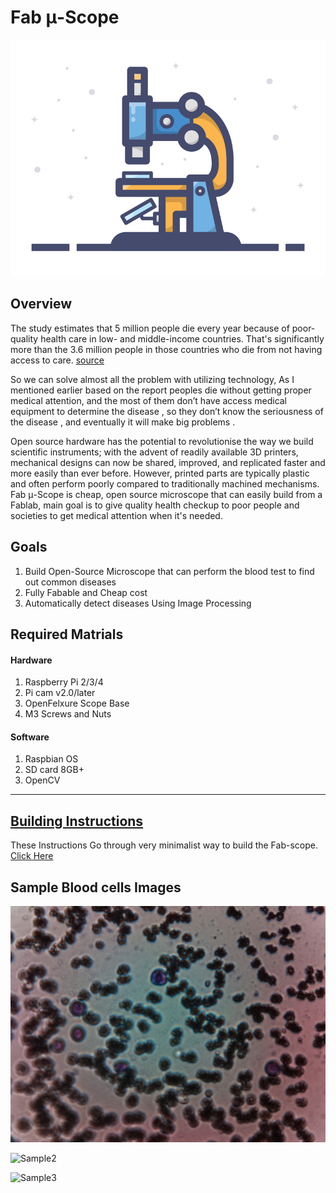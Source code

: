 # Fab μ-Scope

![Image](https://raw.githubusercontent.com/salmanfarisvp/Fab-MicroScope/master/res/img/scope_logo.jpg) 

## Overview

The study estimates that 5 million people die every year because of poor-quality health care in low- and middle-income countries. That's significantly more than the 3.6 million people in those countries who die from not having access to care.  [source](https://www.npr.org/sections/goatsandsoda/2018/09/05/644928153/what-kills-5-million-people-a-year-its-not-just-disease)

So we can solve almost all the problem with utilizing technology, As I mentioned earlier based on the report peoples die without getting proper medical attention, and the most of them don’t have access medical equipment to determine the disease , so they don’t know the seriousness of the disease , and eventually it will make big problems . 

Open source hardware has the potential to revolutionise the way we build scientific instruments; with the advent of readily available 3D printers, mechanical designs can now be shared, improved, and replicated faster and more easily than ever before. However, printed parts are typically plastic and often perform poorly compared to traditionally machined mechanisms.
Fab μ-Scope is cheap, open source microscope that can easily build from a Fablab, main goal is to give quality health checkup to poor people and societies to get medical attention when it's needed. 

## Goals

1. Build Open-Source Microscope that can perform the blood test to find out common diseases 
2. Fully Fabable and Cheap cost
3. Automatically detect diseases Using Image Processing 

## Required Matrials 

#### Hardware 

1. Raspberry Pi 2/3/4
2. Pi cam v2.0/later
3. OpenFelxure Scope Base
4. M3 Screws and Nuts

#### Software 

1. Raspbian OS 
2. SD card 8GB+
3. OpenCV

<hr>
 
## [Building Instructions](https://github.com/salmanfarisvp/Fab-MicroScope/blob/master/BuildingInstructions.md)
  
These Instructions Go through very minimalist way to build the Fab-scope. [Click Here](https://github.com/salmanfarisvp/Fab-MicroScope/blob/master/BuildingInstructions.md) 

## Sample Blood cells Images 

![Sample1](https://raw.githubusercontent.com/salmanfarisvp/Fab-MicroScope/master/res/img/one.jpg)

![Sample2](https://raw.githubusercontent.com/salmanfarisvp/Fab-MicroScope/master/res/img/two.jpg)

![Sample3](https://raw.githubusercontent.com/salmanfarisvp/Fab-MicroScope/master/res/img/three.jpg)

















